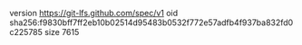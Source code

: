 version https://git-lfs.github.com/spec/v1
oid sha256:f9830bff7ff2eb10b02514d95483b0532f772e57adfb4f937ba832fd0c225785
size 7615

